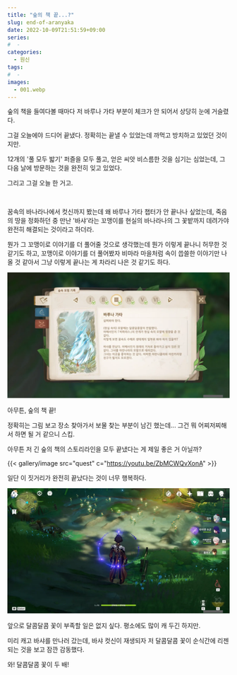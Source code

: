 ```yaml
---
title: "숲의 책 끝...?"
slug: end-of-aranyaka
date: 2022-10-09T21:51:59+09:00
series:
#  - 
categories:
  - 원신
tags:
#  - 
images:
  - 001.webp
---
```


숲의 책을 들여다볼 때마다 저 바루나 가타 부분이 체크가 안 되어서 상당히 눈에 거슬렸다.

그걸 오늘에야 드디어 끝냈다. 정확히는 끝낼 수 있었는데 까먹고 방치하고 있었던 것이지만.

12개의 '풀 모두 밟기' 퍼즐을 모두 풀고, 얻은 씨앗 비스름한 것을 심기는 심었는데, 그다음 날에 방문하는 것을 완전히 잊고 있었다.

그리고 그걸 오늘 한 거고.

&nbsp;

꿈속의 바나라나에서 컷신까지 봤는데 왜 바루나 가타 챕터가 안 끝나나 싶었는데, 죽음의 땅을 정화하던 중 만난 '바샤'라는 꼬맹이를 현실의 바나라나의 그 꽃밭까지 데려가야 완전히 해결되는 것이라고 하더라.

뭔가 그 꼬맹이로 이야기를 더 풀어줄 것으로 생각했는데 뭔가 이렇게 끝나니 허무한 것 같기도 하고, 꼬맹이로 이야기를 더 풀어봤자 비마라 마을처럼 속이 씁쓸한 이야기만 나올 것 같아서 그냥 이렇게 끝나는 게 차라리 나은 것 같기도 하다.

![](001.webp)

아무튼, 숲의 책 끝!

정확히는 그림 보고 장소 찾아가서 보물 찾는 부분이 남긴 했는데... 그건 뭐 어찌저찌해서 하면 될 거 같으니 스킵.

아무튼 저 긴 숲의 책의 스토리라인을 모두 끝냈다는 게 제일 좋은 거 아닐까?

{{< gallery/image src="quest" c="https://youtu.be/ZbMCWQvXonA" >}}

일단 이 짓거리가 완전히 끝났다는 것이 너무 행복하다.

![](002.webp)

앞으로 달콤달콤 꽃이 부족할 일은 없지 싶다. 평소에도 많이 캐 두긴 하지만.

미리 캐고 바샤를 만나러 갔는데, 바샤 컷신이 재생되자 저 달콤달콤 꽃이 순식간에 리젠되는 것을 보고 잠깐 감동했다.

와! 달콤달콤 꽃이 두 배!
